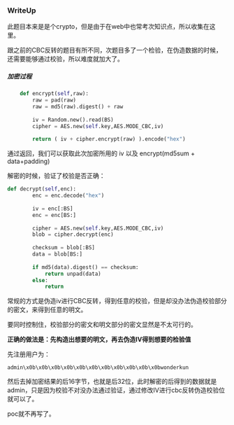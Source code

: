 ### WriteUp 

此题目本来是是个crypto，但是由于在web中也常考次知识点，所以收集在这里。

跟之前的CBC反转的题目有所不同，次题目多了一个检验，在伪造数据的时候，还需要能够通过校验，所以难度就加大了。

##### 加密过程
```python
    def encrypt(self,raw):
        raw = pad(raw)
        raw = md5(raw).digest() + raw
     
        iv = Random.new().read(BS)
        cipher = AES.new(self.key,AES.MODE_CBC,iv)
     
        return ( iv + cipher.encrypt(raw) ).encode("hex")
```
通过返回，我们可以获取此次加密所用的 iv 以及  encrypt(md5sum + data+padding)

解密的时候，验证了校验是否正确：

```python
def decrypt(self,enc):
        enc = enc.decode("hex")
     
        iv = enc[:BS]
        enc = enc[BS:]
     
        cipher = AES.new(self.key,AES.MODE_CBC,iv)
        blob = cipher.decrypt(enc)
     
        checksum = blob[:BS]
        data = blob[BS:]
     
        if md5(data).digest() == checksum:
            return unpad(data)
        else:
            return
```
常规的方式是伪造iv进行CBC反转，得到任意的校验，但是却没办法伪造校验部分的密文，来得到任意的明文。

要同时控制住，校验部分的密文和明文部分的密文显然是不太可行的。 

**正确的做法是：先构造出想要的明文，再去伪造IV得到想要的检验值**

先注册用户为：
```
admin\x0b\x0b\x0b\x0b\x0b\x0b\x0b\x0b\x0b\x0b\x0bwonderkun
```
然后去掉加密结果的后16字节，也就是后32位，此时解密的后得到的数据就是admin，只是因为校验不对没办法通过验证，通过修改IV进行cbc反转伪造校验位就可以了。

poc就不再写了。